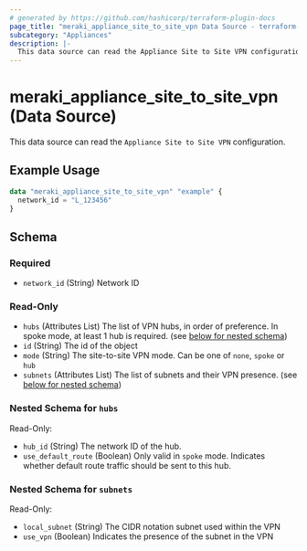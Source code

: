 ```yaml
---
# generated by https://github.com/hashicorp/terraform-plugin-docs
page_title: "meraki_appliance_site_to_site_vpn Data Source - terraform-provider-meraki"
subcategory: "Appliances"
description: |-
  This data source can read the Appliance Site to Site VPN configuration.
---
```


# meraki_appliance_site_to_site_vpn (Data Source)

This data source can read the `Appliance Site to Site VPN` configuration.

## Example Usage

```terraform
data "meraki_appliance_site_to_site_vpn" "example" {
  network_id = "L_123456"
}
```

<!-- schema generated by tfplugindocs -->
## Schema

### Required

- `network_id` (String) Network ID

### Read-Only

- `hubs` (Attributes List) The list of VPN hubs, in order of preference. In spoke mode, at least 1 hub is required. (see [below for nested schema](#nestedatt--hubs))
- `id` (String) The id of the object
- `mode` (String) The site-to-site VPN mode. Can be one of `none`, `spoke` or `hub`
- `subnets` (Attributes List) The list of subnets and their VPN presence. (see [below for nested schema](#nestedatt--subnets))

<a id="nestedatt--hubs"></a>
### Nested Schema for `hubs`

Read-Only:

- `hub_id` (String) The network ID of the hub.
- `use_default_route` (Boolean) Only valid in `spoke` mode. Indicates whether default route traffic should be sent to this hub.


<a id="nestedatt--subnets"></a>
### Nested Schema for `subnets`

Read-Only:

- `local_subnet` (String) The CIDR notation subnet used within the VPN
- `use_vpn` (Boolean) Indicates the presence of the subnet in the VPN
